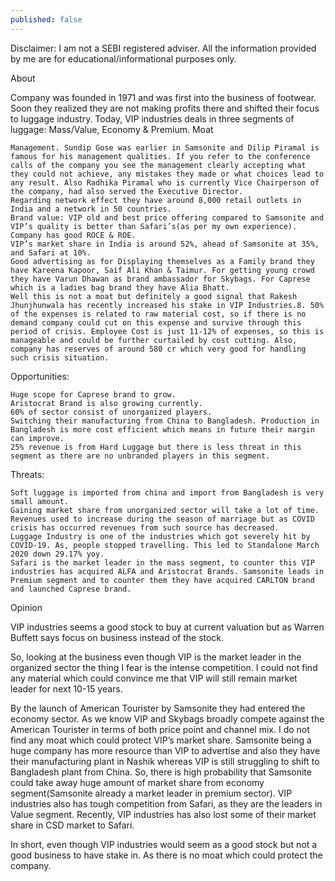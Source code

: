 ```yaml
---
published: false
---
```

Disclaimer: I am not a SEBI registered adviser. All the information provided by me are for educational/informational purposes only.

About

Company was founded in 1971 and was first into the business of footwear. Soon they realized they are not making profits there and shifted their focus to luggage industry. Today, VIP industries deals in three segments of luggage: Mass/Value, Economy & Premium.
Moat

    Management. Sundip Gose was earlier in Samsonite and Dilip Piramal is famous for his management qualities. If you refer to the conference calls of the company you see the management clearly accepting what they could not achieve, any mistakes they made or what choices lead to any result. Also Radhika Piramal who is currently Vice Chairperson of the company, had also served the Executive Director.
    Regarding network effect they have around 8,000 retail outlets in India and a network in 50 countries.
    Brand value: VIP old and best price offering compared to Samsonite and VIP’s quality is better than Safari’s(as per my own experience).
    Company has good ROCE & ROE.
    VIP’s market share in India is around 52%, ahead of Samsonite at 35%, and Safari at 10%.
    Good advertising as for Displaying themselves as a Family brand they have Kareena Kapoor, Saif Ali Khan & Taimur. For getting young crowd they have Varun Dhawan as brand ambassador for Skybags. For Caprese which is a ladies bag brand they have Alia Bhatt.
    Well this is not a moat but definitely a good signal that Rakesh Jhunjhunwala has recently increased his stake in VIP Industries.8. 50% of the expenses is related to raw material cost, so if there is no demand company could cut on this expense and survive through this period of crisis. Employee Cost is just 11-12% of expenses, so this is manageable and could be further curtailed by cost cutting. Also, company has reserves of around 580 cr which very good for handling such crisis situation.

Opportunities:

    Huge scope for Caprese brand to grow.
    Aristocrat Brand is also growing currently.
    60% of sector consist of unorganized players.
    Switching their manufacturing from China to Bangladesh. Production in Bangladesh is more cost efficient which means in future their margin can improve.
    25% revenue is from Hard Luggage but there is less threat in this segment as there are no unbranded players in this segment.

Threats:

    Soft luggage is imported from china and import from Bangladesh is very small amount.
    Gaining market share from unorganized sector will take a lot of time.
    Revenues used to increase during the season of marriage but as COVID crisis has occurred revenues from such source has decreased.
    Luggage Industry is one of the industries which got severely hit by COVID-19. As, people stopped travelling. This led to Standalone March 2020 down 29.17% yoy.
    Safari is the market leader in the mass segment, to counter this VIP industries has acquired ALFA and Aristocrat Brands. Samsonite leads in Premium segment and to counter them they have acquired CARLTON brand and launched Caprese brand.

Opinion

VIP industries seems a good stock to buy at current valuation but as Warren Buffett says focus on business instead of the stock.

So, looking at the business even though VIP is the market leader in the organized sector the thing I fear is the intense competition. I could not find any material which could convince me that VIP will still remain market leader for next 10-15 years.

By the launch of American Tourister by Samsonite they had entered the economy sector. As we know VIP and Skybags broadly compete against the American Tourister in terms of both price point and channel mix. I do not find any moat which could protect VIP’s market share. Samsonite being a huge company has more resource than VIP to advertise and also they have their manufacturing plant in Nashik whereas VIP is still struggling to shift to Bangladesh plant from China. So, there is high probability that Samsonite could take away huge amount of market share from economy segment(Samsonite already a market leader in premium sector). VIP industries also has tough competition from Safari, as they are the leaders in Value segment. Recently, VIP industries has also lost some of their market share in CSD market to Safari.

In short, even though VIP industries would seem as a good stock but not a good business to have stake in. As there is no moat which could protect the company.